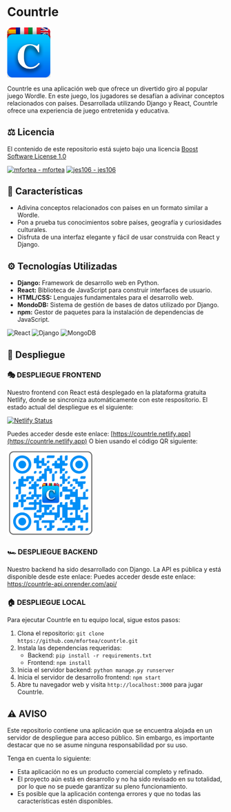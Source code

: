 # Countrle
<img src="./frontend/countrle/src/logo.png" alt="Logo de Countrle" width="100px">


Countrle es una aplicación web que ofrece un divertido giro al popular juego Wordle. En este juego, los jugadores se desafían a adivinar conceptos relacionados con países. Desarrollada utilizando Django y React, Countrle ofrece una experiencia de juego entretenida y educativa.

## ⚖️ Licencia 
El contenido de este repositorio está sujeto bajo una licencia [Boost Software License 1.0](LICENSE)

[![mfortea - mfortea](https://img.shields.io/static/v1?label=mfortea&message=mfortea&color=blue&logo=github)](https://github.com/mfortea/mfortea "Go to GitHub repo")
[![jes106 - jes106](https://img.shields.io/static/v1?label=jes106&message=jes106&color=blue&logo=github)](https://github.com/jes106/jes106 "Go to GitHub repo")

## 📝 Características 

- Adivina conceptos relacionados con países en un formato similar a Wordle.
- Pon a prueba tus conocimientos sobre países, geografía y curiosidades culturales.
- Disfruta de una interfaz elegante y fácil de usar construida con React y Django.

## ⚙️ Tecnologías Utilizadas 

- **Django:** Framework de desarrollo web en Python.
- **React:** Biblioteca de JavaScript para construir interfaces de usuario.
- **HTML/CSS:** Lenguajes fundamentales para el desarrollo web.
- **MondoDB:** Sistema de gestión de bases de datos utilizado por Django.
- **npm:** Gestor de paquetes para la instalación de dependencias de JavaScript.

![React](https://img.shields.io/badge/react-%2320232a.svg?style=for-the-badge&logo=react&logoColor=%2361DAFB)
![Django](https://img.shields.io/badge/django-%23092E20.svg?style=for-the-badge&logo=django&logoColor=white)
![MongoDB](https://img.shields.io/badge/MongoDB-%234ea94b.svg?style=for-the-badge&logo=mongodb&logoColor=white)

## 🚀 Despliegue

### 🎭 DESPLIEGUE FRONTEND
Nuestro frontend con React está desplegado en la plataforma gratuita Netlify, donde se sincroniza automáticamente con este respositorio. El estado actual del despliegue es el siguiente:

[![Netlify Status](https://api.netlify.com/api/v1/badges/72abcae7-7cdf-4332-b314-048ef2b247ec/deploy-status)](https://app.netlify.com/sites/countrle/deploys)

Puedes acceder desde este enlace: [https://countrle.netlify.app](https://countrle.netlify.app) O bien usando el código QR siguiente:

<img src="./frontend/countrle/src/assets/QR_front.png" alt="QR Frontend" width="200px">


### 🏎️ DESPLIEGUE BACKEND
Nuestro backend ha sido desarrollado con Django. La API es pública y está disponible desde este enlace:
Puedes acceder desde este enlace: https://countrle-api.onrender.com/api/


### 🏠 DESPLIEGUE LOCAL

Para ejecutar Countrle en tu equipo local, sigue estos pasos:

1. Clona el repositorio: `git clone https://github.com/mfortea/countrle.git`
2. Instala las dependencias requeridas:
   - Backend: `pip install -r requirements.txt`
   - Frontend: `npm install`
3. Inicia el servidor backend: `python manage.py runserver`
4. Inicia el servidor de desarrollo frontend: `npm start`
5. Abre tu navegador web y visita `http://localhost:3000` para jugar Countrle.

## ⚠️ AVISO

Este repositorio contiene una aplicación que se encuentra alojada en un servidor de despliegue para acceso público. Sin embargo, es importante destacar que no se asume ninguna responsabilidad por su uso.

Tenga en cuenta lo siguiente:

- Esta aplicación no es un producto comercial completo y refinado.
- El proyecto aún está en desarrollo y no ha sido revisado en su totalidad, por lo que no se puede garantizar su pleno funcionamiento.
- Es posible que la aplicación contenga errores y que no todas las características estén disponibles.

